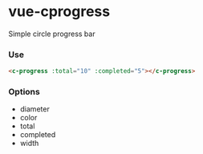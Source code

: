 # vue-cprogress

Simple circle progress bar

### Use

```html
<c-progress :total="10" :completed="5"></c-progress>
```

### Options

* diameter
* color
* total
* completed
* width